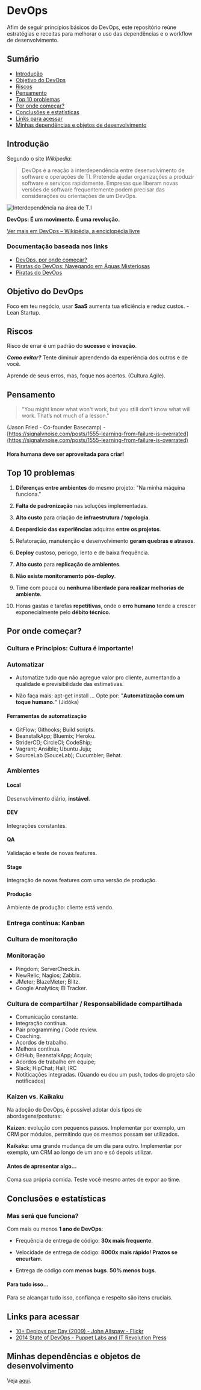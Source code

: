 # DevOps

Afim de seguir princípios básicos do DevOps, este repositório reúne estratégias e receitas para melhorar o uso das dependências e o workflow de desenvolvimento.

## Sumário

* [Introdução](#introdu-o)
* [Objetivo do DevOps](#objetivo-do-devops)
* [Riscos](#riscos)
* [Pensamento](#pensamento)
* [Top 10 problemas](#top-10-problemas)
* [Por onde começar?](#por-onde-come-ar-)
* [Conclusões e estatísticas](#conclus-es-e-estat-sticas)
* [Links para acessar](#links-para-acessar)
* [Minhas dependências e objetos de desenvolvimento](#minhas-depend-ncias-e-objetos-de-desenvolvimento)

## Introdução

Segundo o site *Wikipedia*:

> DevOps é a reação à interdependência entre desenvolvimento de software e operações de TI. Pretende ajudar organizações a produzir software e serviços rapidamente. Empresas que liberam novas versões de software frequentemente podem precisar das considerações ou orientações de um DevOps.

![Interdependência na área de T.I](https://upload.wikimedia.org/wikipedia/commons/0/0f/Devops_Traduzido.png
)

**DevOps: É um movimento. É uma revolução.**

[Ver mais em DevOps – Wikipédia, a enciclopédia livre](https://pt.wikipedia.org/wiki/DevOps)

### Documentação baseada nos links

* [DevOps, por onde começar?](http://www.globalcode.com.br/videos/tdc-2015-florianopolis-online/trilha-stadium-quarta/devops-por-onde-comecar)
* [Piratas do DevOps: Navegando em Águas Misteriosas](http://www.globalcode.com.br/videos/tdc-2015-florianopolis-online/trilha-stadium-quarta/piratas-do-devops-navegando-em-aguas-misteriosas)
* [Piratas do DevOps](http://anonovoprojetonovo.com/video-nuvem-e-open-source/)

## Objetivo do DevOps

Foco em teu negócio, usar **SaaS** aumenta tua eficiência e reduz custos. - Lean Startup.

## Riscos

Risco de errar é um padrão do **sucesso** e **inovação**.

***Como evitar?*** Tente diminuir aprendendo da experiência dos outros e de você.

Aprende de seus erros, mas, foque nos acertos. (Cultura Agile).

## Pensamento

> "You might know what won't work, but you still don't know what will work. That’s not much of a lesson."

(Jason Fried - Co-founder Basecamp) -  [https://signalvnoise.com/posts/1555-learning-from-failure-is-overrated](https://signalvnoise.com/posts/1555-learning-from-failure-is-overrated)

#### Hora humana deve ser aproveitada para criar!

## Top 10 problemas

1. **Diferenças entre ambientes** do mesmo projeto: "Na minha máquina funciona."

2. **Falta de padronização** nas soluções implementadas.

3. **Alto custo** para criação de **infraestrutura / topologia**.

4. **Desperdício das experiências** adquiras **entre os projetos**.

5. Refatoração, manutenção e desenvolvimento **geram quebras e atrasos**.

6. **Deploy** custoso, periogo, lento e de baixa frequência.

7. **Alto custo** para **replicação de ambientes**.

8. **Não existe monitoramento pós-deploy**.

9. Time com pouca ou **nenhuma liberdade para realizar melhorias de ambiente**.

10. Horas gastas e tarefas **repetitivas**, onde o **erro humano** tende a crescer exponecialmente pelo **débito técnico.**

## Por onde começar?

### Cultura e Princípios: Cultura é importante!

### Automatizar

* Automatize tudo que não agregue valor pro cliente, aumentando a qualidade e previsibilidade das estimativas.

* Não faça mais: apt-get install ... Opte por: "**Automatização com um toque humano.**" (Jidõka)

#### Ferramentas de automatização

* GitFlow; Githooks; Build scripts.
* BeanstalkApp; Bluemix; Heroku.
* StriderCD; CircleCI; CodeShip;
* Vagrant; Ansible; Ubuntu Juju;
* SourceLab (SouceLab); Cucumbler; Behat.

### Ambientes

#### Local

Desenvolvimento diário, **instável**.

#### DEV

Integrações constantes.

#### QA

Validação e teste de novas features.

#### Stage

Integração de novas features com uma versão de produção.

#### Produção

Ambiente de produção: cliente está vendo.

### Entrega contínua: Kanban

### Cultura de monitoração

### Monitoração

* Pingdom; ServerCheck.in.
* NewRelic; Nagios; Zabbix.
* JMeter; BlazeMeter; Blitz.
* Google Analytics; El Tracker.

### Cultura de compartilhar / Responsabilidade compartilhada

* Comunicação constante.
* Integração contínua.
* Pair programming / Code review.
* Coaching.
* Acordos de trabalho.
* Melhora contínua.
* GitHub; BeanstalkApp; Acquia;
* Acordos de trabalho em equipe;
* Slack; HipChat; Hall; IRC
* Notiticações integradas. (Quando eu dou um push, todos do projeto são notificados)

### Kaizen vs. Kaikaku

Na adoção do DevOps, é possível adotar dois tipos de abordagens/posturas:

**Kaizen**: evolução com pequenos passos. Implementar por exemplo, um CRM por módulos, permitindo que os mesmos possam ser utilizados.

**Kaikaku**: uma grande mudança de um dia para outro. Implementar por exemplo, um CRM ao longo de um ano e só depois utilizar.

#### Antes de apresentar algo...

Coma sua própria comida. Teste você mesmo antes de expor ao time.

## Conclusões e estatísticas

### Mas será que funciona?

Com mais ou menos **1 ano de DevOps**:

* Frequência de entrega de código: **30x mais frequente**.

* Velocidade de entrega de código: **8000x mais rápido! Prazos se encurtam**.

* Entrega de código com **menos bugs**. **50% menos bugs**.

#### Para tudo isso...

Para se alcançar tudo isso, confiança e respeito são itens cruciais.

## Links para acessar

* [10+ Deploys per Day (2009) - John Allspaw - Flickr](bit.ly/1AVGcOt)
* [2014 State of DevOps - Puppet Labs and IT Revolution Press](bit.ly/1ptXa92m)

## Minhas dependências e objetos de desenvolvimento

Veja [aqui](./SUMMARY.md).
